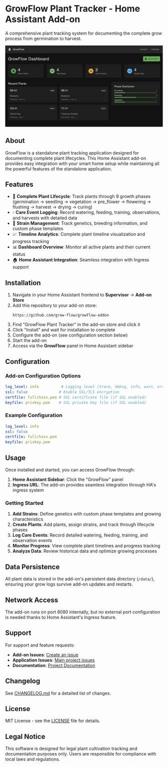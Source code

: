# GrowFlow Plant Tracker - Home Assistant Add-on

A comprehensive plant tracking system for documenting the complete grow process from germination to harvest.

![GrowFlow Screenshot](https://raw.githubusercontent.com/grow-flow/growflow/main/assets/dashboard_view.png)

## About

GrowFlow is a standalone plant tracking application designed for documenting complete plant lifecycles. This Home Assistant add-on provides easy integration with your smart home setup while maintaining all the powerful features of the standalone application.

## Features

- 🌱 **Complete Plant Lifecycle**: Track plants through 9 growth phases (germination → seedling → vegetation → pre_flower → flowering → flushing → harvest → drying → curing)
- 💧 **Care Event Logging**: Record watering, feeding, training, observations, and harvests with detailed data
- 🧬 **Strain Management**: Track genetics, breeding information, and custom phase templates  
- 📈 **Timeline Analytics**: Complete plant timeline visualization and progress tracking
- 📊 **Dashboard Overview**: Monitor all active plants and their current status
- 🏠 **Home Assistant Integration**: Seamless integration with Ingress support

## Installation

1. Navigate in your Home Assistant frontend to **Supervisor** → **Add-on Store**
2. Add this repository to your add-on store:
   ```
   https://github.com/grow-flow/growflow-addon
   ```
3. Find "GrowFlow Plant Tracker" in the add-on store and click it
4. Click "Install" and wait for installation to complete
5. Configure the add-on (see configuration section below)
6. Start the add-on
7. Access via the **GrowFlow** panel in Home Assistant sidebar

## Configuration

### Add-on Configuration Options

```yaml
log_level: info          # Logging level (trace, debug, info, warn, error, fatal)
ssl: false              # Enable SSL/TLS encryption
certfile: fullchain.pem # SSL certificate file (if SSL enabled)
keyfile: privkey.pem    # SSL private key file (if SSL enabled)
```

### Example Configuration

```yaml
log_level: info
ssl: false
certfile: fullchain.pem
keyfile: privkey.pem
```

## Usage

Once installed and started, you can access GrowFlow through:

1. **Home Assistant Sidebar**: Click the "GrowFlow" panel
2. **Ingress URL**: The add-on provides seamless integration through HA's ingress system

### Getting Started

1. **Add Strains**: Define genetics with custom phase templates and growing characteristics
2. **Create Plants**: Add plants, assign strains, and track through lifecycle phases  
3. **Log Care Events**: Record detailed watering, feeding, training, and observation events
4. **Monitor Progress**: View complete plant timelines and progress tracking
5. **Analyze Data**: Review historical data and optimize growing processes

## Data Persistence

All plant data is stored in the add-on's persistent data directory (`/data/`), ensuring your grow logs survive add-on updates and restarts.

## Network Access

The add-on runs on port 8080 internally, but no external port configuration is needed thanks to Home Assistant's Ingress feature.

## Support

For support and feature requests:

- **Add-on Issues**: [Create an issue](https://github.com/grow-flow/growflow-addon/issues)
- **Application Issues**: [Main project issues](https://github.com/grow-flow/growflow/issues)
- **Documentation**: [Project Documentation](https://github.com/grow-flow/growflow)

## Changelog

See [CHANGELOG.md](CHANGELOG.md) for a detailed list of changes.

## License

MIT License - see the [LICENSE](https://github.com/grow-flow/growflow/blob/main/LICENSE) file for details.

## Legal Notice

This software is designed for legal plant cultivation tracking and documentation purposes only. Users are responsible for compliance with local laws and regulations.